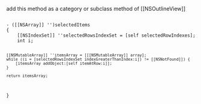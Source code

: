 add this method as a category or subclass method of [[NSOutlineView]]

<code>
- ([[NSArray]] '')selectedItems
{
	[[NSIndexSet]] ''selectedRowsIndexSet = [self selectedRowIndexes];
	int i;
	
	[[NSMutableArray]] ''itemsArray = [[[NSMutableArray]] array];
	while ((i = [selectedRowsIndexSet indexGreaterThanIndex:i]) != [[NSNotFound]]) {
		[itemsArray addObject:[self itemAtRow:i]];
	}
	
	return itemsArray;
}
</code>